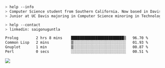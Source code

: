 ````bash
> help --info
> Computer Science student from Southern California. Now based in Davis, CA.
> Junior at UC Davis majoring in Computer Science minoring in Technology Management.
````

````bash
> help --contact
> linkedin: saigonuguntla
````

<!--START_SECTION:waka-->

```txt
Prolog        2 hrs 8 mins    ████████████████████████▒   96.70 %
Common Lisp   2 mins          ▒░░░░░░░░░░░░░░░░░░░░░░░░   01.93 %
Gnuplot       1 min           ▒░░░░░░░░░░░░░░░░░░░░░░░░   00.87 %
Perl          0 secs          ░░░░░░░░░░░░░░░░░░░░░░░░░   00.51 %
```

<!--END_SECTION:waka-->

![](https://komarev.com/ghpvc/?username=saigonu&color=6A8AFF)